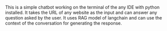 This is a simple chatbot working on the terminal of the any IDE with python installed. It takes the URL of any website as the input and can answer any question asked by the user. It uses RAG model of langchain and can use the context of the conversation for generating the response.
